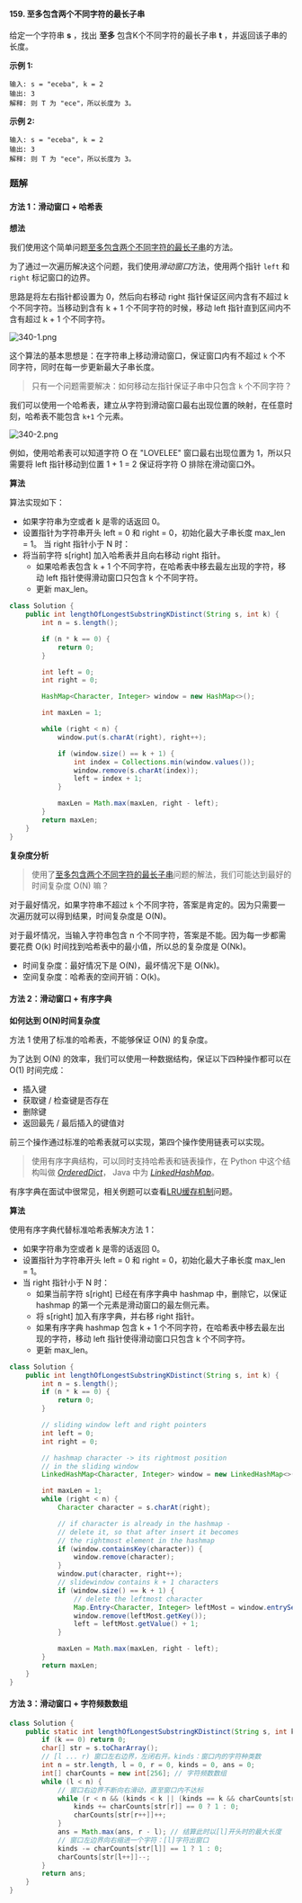 #### 159. 至多包含两个不同字符的最长子串

给定一个字符串 **s** ，找出 **至多** 包含K个不同字符的最长子串 **t** ，并返回该子串的长度。

**示例 1:**

```shell
输入: s = "eceba", k = 2
输出: 3
解释: 则 T 为 "ece"，所以长度为 3。
```

**示例 2:**

```shell
输入: s = "eceba", k = 2
输出: 3
解释: 则 T 为 "ece"，所以长度为 3。
```

### 题解

#### 方法 1：滑动窗口 + 哈希表

**想法**

我们使用这个简单问题[至多包含两个不同字符的最长子串](https://leetcode-cn.com/problems/longest-substring-with-at-most-two-distinct-characters/)的方法。

为了通过一次遍历解决这个问题，我们使用*滑动窗口*方法，使用两个指针 `left` 和 `right` 标记窗口的边界。

思路是将左右指针都设置为 0，然后向右移动 right 指针保证区间内含有不超过 k 个不同字符。当移动到含有 k + 1 个不同字符的时候，移动 left 指针直到区间内不含有超过 k + 1 个不同字符。

![340-1.png](http://gitlab.wsh-study.com/xp-study/LeeteCode/blob/master/滑动窗口/images/至多包含k个不同字符的最长子串/1.jpg)

这个算法的基本思想是：在字符串上移动滑动窗口，保证窗口内有不超过 `k` 个不同字符，同时在每一步更新最大子串长度。

> 只有一个问题需要解决：如何移动左指针保证子串中只包含 `k` 个不同字符？

我们可以使用一个哈希表，建立从字符到滑动窗口最右出现位置的映射，在任意时刻，哈希表不能包含 `k+1` 个元素。

![340-2.png](http://gitlab.wsh-study.com/xp-study/LeeteCode/blob/master/滑动窗口/images/至多包含k个不同字符的最长子串/2.jpg)

例如，使用哈希表可以知道字符 O 在 "LOVELEE" 窗口最右出现位置为 1，所以只需要将 left 指针移动到位置 1 + 1 = 2 保证将字符 O 排除在滑动窗口外。

**算法**

算法实现如下：

* 如果字符串为空或者 k 是零的话返回 0。
* 设置指针为字符串开头 left = 0 和 right = 0，初始化最大子串长度 max_len = 1。
  当 right 指针小于 N 时：
* 将当前字符 s[right] 加入哈希表并且向右移动 right 指针。
  * 如果哈希表包含 k + 1 个不同字符，在哈希表中移去最左出现的字符，移动 left 指针使得滑动窗口只包含 k 个不同字符。
  * 更新 max_len。

```java
class Solution {
    public int lengthOfLongestSubstringKDistinct(String s, int k) {
        int n = s.length();

        if (n * k == 0) {
            return 0;
        }

        int left = 0;
        int right = 0;

        HashMap<Character, Integer> window = new HashMap<>();

        int maxLen = 1;

        while (right < n) {
            window.put(s.charAt(right), right++);

            if (window.size() == k + 1) {
                int index = Collections.min(window.values());
                window.remove(s.charAt(index));
                left = index + 1;
            }

            maxLen = Math.max(maxLen, right - left);
        }
        return maxLen;
    }
}
```

**复杂度分析**

> 使用了[至多包含两个不同字符的最长子串](https://leetcode-cn.com/problems/longest-substring-with-at-most-two-distinct-characters/)问题的解法，我们可能达到最好的时间复杂度 O(N) 嘛？

对于最好情况，如果字符串不超过 `k` 个不同字符，答案是肯定的。因为只需要一次遍历就可以得到结果，时间复杂度是 O(N)。

对于最坏情况，当输入字符串包含 n 个不同字符，答案是不能。因为每一步都需要花费 O(k) 时间找到哈希表中的最小值，所以总的复杂度是 O(Nk)。

- 时间复杂度：最好情况下是 O(N)，最坏情况下是 O(Nk)。
- 空间复杂度：哈希表的空间开销：O(k)。

#### 方法 2：滑动窗口 + 有序字典

**如何达到 O(N)时间复杂度**

方法 1 使用了标准的哈希表，不能够保证 O(N) 的复杂度。

为了达到 O(N) 的效率，我们可以使用一种数据结构，保证以下四种操作都可以在 O(1) 时间完成：

- 插入键
- 获取键 / 检查键是否存在
- 删除键
- 返回最先 / 最后插入的键值对

前三个操作通过标准的哈希表就可以实现，第四个操作使用链表可以实现。

> 使用有序字典结构，可以同时支持哈希表和链表操作，在 Python 中这个结构叫做 [*OrderedDict*](https://docs.python.org/3/library/collections.html#collections.OrderedDict)， Java 中为 [*LinkedHashMap*](https://docs.oracle.com/javase/8/docs/api/java/util/LinkedHashMap.html)。

有序字典在面试中很常见，相关例题可以查看[LRU缓存机制](https://leetcode-cn.com/problems/lru-cache/)问题。

**算法**

使用有序字典代替标准哈希表解决方法 1：

* 如果字符串为空或者 k 是零的话返回 0。
* 设置指针为字符串开头 left = 0 和 right = 0，初始化最大子串长度 max_len = 1。
* 当 right 指针小于 N 时：
  * 如果当前字符 s[right] 已经在有序字典中 hashmap 中，删除它，以保证 hashmap 的第一个元素是滑动窗口的最左侧元素。
  * 将 s[right] 加入有序字典，并右移 right 指针。
  * 如果有序字典 hashmap 包含 k + 1 个不同字符，在哈希表中移去最左出现的字符，移动 left 指针使得滑动窗口只包含 k 个不同字符。
  * 更新 max_len。

```java
class Solution {
    public int lengthOfLongestSubstringKDistinct(String s, int k) {
        int n = s.length();
        if (n * k == 0) {
            return 0;
        }

        // sliding window left and right pointers
        int left = 0;
        int right = 0;

        // hashmap character -> its rightmost position
        // in the sliding window
        LinkedHashMap<Character, Integer> window = new LinkedHashMap<>();

        int maxLen = 1;
        while (right < n) {
            Character character = s.charAt(right);

            // if character is already in the hashmap -
            // delete it, so that after insert it becomes
            // the rightmost element in the hashmap
            if (window.containsKey(character)) {
                window.remove(character);
            }
            window.put(character, right++);
            // slidewindow contains k + 1 characters
            if (window.size() == k + 1) {
                // delete the leftmost character
                Map.Entry<Character, Integer> leftMost = window.entrySet().iterator().next();
                window.remove(leftMost.getKey());
                left = leftMost.getValue() + 1;
            }

            maxLen = Math.max(maxLen, right - left);
        }
        return maxLen;
    }
}
```



#### 方法 3：滑动窗口 + 字符频数数组

```java
class Solution {
    public static int lengthOfLongestSubstringKDistinct(String s, int k) {
        if (k == 0) return 0;
        char[] str = s.toCharArray();
        // [l ... r) 窗口左右边界，左闭右开。kinds：窗口内的字符种类数
        int n = str.length, l = 0, r = 0, kinds = 0, ans = 0;
        int[] charCounts = new int[256]; // 字符频数数组
        while (l < n) {
            // 窗口右边界不断向右滑动，直至窗口内不达标
            while (r < n && (kinds < k || (kinds == k && charCounts[str[r]] != 0))) {
                kinds += charCounts[str[r]] == 0 ? 1 : 0;
                charCounts[str[r++]]++;
            }
            ans = Math.max(ans, r - l); // 结算此时以[l]开头时的最大长度
            // 窗口左边界向右缩进一个字符：[l]字符出窗口
            kinds -= charCounts[str[l]] == 1 ? 1 : 0;
            charCounts[str[l++]]--;
        }
        return ans;
    }
}
```

